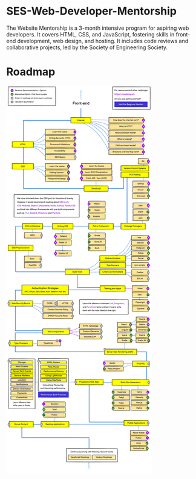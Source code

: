 # SES-Web-Developer-Mentorship
The Website Mentorship is a 3-month intensive program for aspiring web developers. It covers HTML, CSS, and JavaScript, fostering skills in front-end development, web design, and hosting. It includes code reviews and collaborative projects, led by the Society of Engineering Society.
# Roadmap

![Alt text](./assets/frontend_roadmap.jpg)